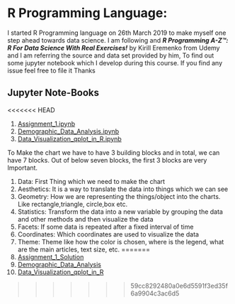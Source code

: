 # R Programming Language:
I started R Programming language on  26th March 2019 to make myself one step ahead towards data science.
I am following and ***R Programming A-Z™: R For Data Science With Real Exercises!***  by Kirill Eremenko from Udemy and I am referring the source and data set provided by him, 
To find out some jupyter notebook which I develop during this course. 
If you find any issue feel free to file it
Thanks  
## Jupyter Note-Books 
  
<<<<<<< HEAD
1. [Assignment_1.ipynb](#Assignment-1.ipynb)  
2. [Demographic_Data_Analysis.ipynb](#Demographic-Data-Analysis.ipynb)  
3. [Data_Visualization_qplot_in_R.ipynb](#Data-Visualization-qplot-in-R.ipynb)

To Make the chart we have to have 3 building blocks and in total, we can have 7 blocks. Out of below seven blocks, the first 3 blocks are very Important.
1. Data: First Thing which we need to make the chart
2. Aesthetics: It is a way to translate the data into things which we can see 
3. Geometry: How we are representing the things/object into the charts. Like rectangle,triangle, circle,box etc.
4. Statistics: Transform the data into a new variable by grouping the data and other methods and then visualize
the data 
5. Facets: If some data is repeated after a fixed interval of time 
6. Coordinates: Which coordinates are used to visualize the data 
7. Theme: Theme like how the color is chosen, where is the legend, what are the main articles, text size, etc.
=======
1. [Assignment_1_Solution](https://github.com/manojk16/DataScience/blob/master/R_lang/Assignment_1.ipynb)  
2. [Demographic_Data_Analysis](https://github.com/manojk16/DataScience/blob/master/R_lang/Demographic_Data_Analysis.ipynb)  
3. [Data_Visualization_qplot_in_R](https://github.com/manojk16/DataScience/blob/master/R_lang/Data_Visualization_qplot_in_R.ipynb)
>>>>>>> 59cc8292480a0e6d5591f3ed35f6a9904c3ac6d5
